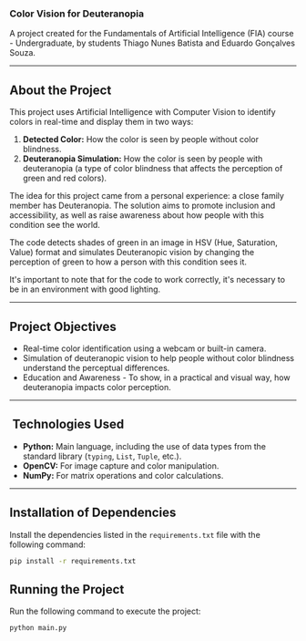 ### **Color Vision for Deuteranopia**

A project created for the Fundamentals of Artificial Intelligence (FIA) course - Undergraduate, by students Thiago Nunes Batista and Eduardo Gonçalves Souza.

---

## About the Project

This project uses Artificial Intelligence with Computer Vision to identify colors in real-time and display them in two ways:

1. **Detected Color:** How the color is seen by people without color blindness.
2. **Deuteranopia Simulation:** How the color is seen by people with deuteranopia (a type of color blindness that affects the perception of green and red colors).

The idea for this project came from a personal experience: a close family member has Deuteranopia. The solution aims to promote inclusion and accessibility, as well as raise awareness about how people with this condition see the world.

The code detects shades of green in an image in HSV (Hue, Saturation, Value) format and simulates Deuteranopic vision by changing the perception of green to how a person with this condition sees it.

It's important to note that for the code to work correctly, it's necessary to be in an environment with good lighting.

---

## Project Objectives

- Real-time color identification using a webcam or built-in camera.
- Simulation of deuteranopic vision to help people without color blindness understand the perceptual differences.
- Education and Awareness - To show, in a practical and visual way, how deuteranopia impacts color perception.

---

## ️ Technologies Used

- **Python:** Main language, including the use of data types from the standard library (`typing`, `List`, `Tuple`, etc.).
- **OpenCV:** For image capture and color manipulation.
- **NumPy:** For matrix operations and color calculations.

---

## Installation of Dependencies

Install the dependencies listed in the `requirements.txt` file with the following command:

```bash
pip install -r requirements.txt
```

## Running the Project

Run the following command to execute the project:

```bash
python main.py
```
